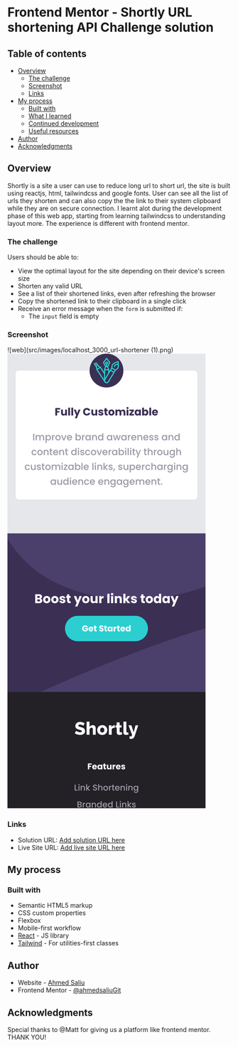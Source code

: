 # Frontend Mentor - Shortly URL shortening API Challenge solution

## Table of contents

- [Overview](#overview)
  - [The challenge](#the-challenge)
  - [Screenshot](#screenshot)
  - [Links](#links)
- [My process](#my-process)
  - [Built with](#built-with)
  - [What I learned](#what-i-learned)
  - [Continued development](#continued-development)
  - [Useful resources](#useful-resources)
- [Author](#author)
- [Acknowledgments](#acknowledgments)

## Overview

Shortly is a site a user can use to reduce long url to short url, the site is built using reactjs, html, tailwindcss and google fonts. User can see all the list of urls they shorten and can also copy the the link to their system clipboard while they are on secure connection. I learnt alot during the development phase of this web app, starting from learning tailwindcss to understanding layout more. The experience is different with frontend mentor.

### The challenge

Users should be able to:

- View the optimal layout for the site depending on their device's screen size
- Shorten any valid URL
- See a list of their shortened links, even after refreshing the browser
- Copy the shortened link to their clipboard in a single click
- Receive an error message when the `form` is submitted if:
  - The `input` field is empty

### Screenshot

![web](src/images/localhost_3000_url-shortener (1).png)
![mobile](src/images/localhost_3000_url-shortener.png)

### Links

- Solution URL: [Add solution URL here](https://github.com/ahmedsaliuGit/url-shortener/)
- Live Site URL: [Add live site URL here](https://ahmedsaliugit.github.io/url-shortener/)

## My process

### Built with

- Semantic HTML5 markup
- CSS custom properties
- Flexbox
- Mobile-first workflow
- [React](https://reactjs.org/) - JS library
- [Tailwind](https://tailwind.com/) - For utilities-first classes

## Author

- Website - [Ahmed Saliu](https://github.com/ahmedsaliuGit/)
- Frontend Mentor - [@ahmedsaliuGit](https://www.frontendmentor.io/profile/ahmedsaliuGit)

## Acknowledgments

Special thanks to @Matt for giving us a platform like frontend mentor. THANK YOU!
